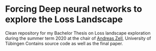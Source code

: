 # Forcing Deep neural networks to explore the Loss Landscape
Clean repository for my Bachelor Thesis on Loss landscape exploration during the summer term  2020 at the chair of [Andreas Zell](https://uni-tuebingen.de/fakultaeten/mathematisch-naturwissenschaftliche-fakultaet/fachbereiche/informatik/lehrstuehle/kognitive-systeme/the-chair/staff/prof-dr-andreas-zell/), University of Tübingen
Contains source code as well as the final paper.
